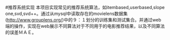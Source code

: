 #推荐系统实现
本项目实现常见的推荐系统算法，如itembased,userbased,slope one,svd,svd++。通过从mysql中读取存在的movielens数据集(http://www.grouplens.org/)中的９：１划分的训练集和测试集合。并通过web端的操作，实现在web展示不同算法对于不同用于的电影推荐结果，以及不同算法的误差ＭＡＥ。
